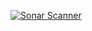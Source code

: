 [![Sonar Scanner](https://github.com/FatecSJC-PI-Time10/back-chat-app/workflows/Sonar%20Scanner/badge.svg)](https://sonarcloud.io/dashboard?id=FatecSJC-PI-Time10_back-chat-app)
